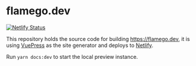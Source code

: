 # flamego.dev

[![Netlify Status](https://api.netlify.com/api/v1/badges/8c6545f8-a001-4515-b052-63847be97752/deploy-status)](https://app.netlify.com/sites/keen-austin-23ca57/deploys)

This repository holds the source code for building https://flamego.dev, it is using [VuePress](https://v2.vuepress.vuejs.org/) as the site generator and deploys to [Netlify](https://www.netlify.com/).

Run `yarn docs:dev` to start the local preview instance.
